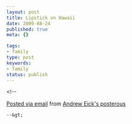```yaml
---
layout: post
title: Lipstick on Hawaii
date: 2009-08-24
published: true
meta: {}

tags:
- family
type: post
keywords:
- family
status: publish
---
```

&lt;!--

  [Posted via email](http://posterous.com)   from [Andrew Eick's posterous](http://andreweick.posterous.com/lipstick-on-hawaii)

    --&gt;
